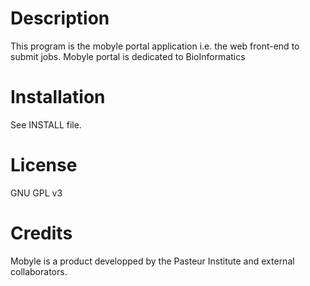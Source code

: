 # Description

This program is the mobyle portal application i.e. the web front-end to submit jobs.
Mobyle portal is dedicated to BioInformatics

# Installation

See INSTALL file.

# License

GNU GPL v3

# Credits

Mobyle is a product developped by the Pasteur Institute and external collaborators.
